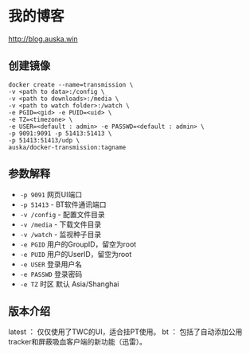 # 我的博客
http://blog.auska.win

## 创建镜像

```
docker create --name=transmission \
-v <path to data>:/config \
-v <path to downloads>:/media \
-v <path to watch folder>:/watch \
-e PGID=<gid> -e PUID=<uid> \
-e TZ=<timezone> \
-e USER=<default : admin> -e PASSWD=<default : admin> \
-p 9091:9091 -p 51413:51413 \
-p 51413:51413/udp \
auska/docker-transmission:tagname
```

## 参数解释

* `-p 9091` 网页UI端口
* `-p 51413` - BT软件通讯端口
* `-v /config` - 配置文件目录
* `-v /media` - 下载文件目录
* `-v /watch` - 监视种子目录
* `-e PGID` 用户的GroupID，留空为root
* `-e PUID` 用户的UserID，留空为root
* `-e USER` 登录用户名
* `-e PASSWD` 登录密码
* `-e TZ` 时区 默认 Asia/Shanghai

## 版本介绍

latest ： 仅仅使用了TWC的UI，适合挂PT使用。
bt     ： 包括了自动添加公用tracker和屏蔽吸血客户端的新功能（迅雷）。
